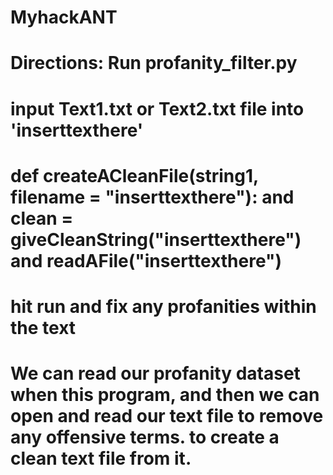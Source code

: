 # MyhackANT
# Directions: Run profanity_filter.py
# input Text1.txt or Text2.txt file into 'inserttexthere'
# def createACleanFile(string1, filename = "inserttexthere"): and clean = giveCleanString("inserttexthere") and readAFile("inserttexthere")
# hit run and fix any profanities within the text
# We can read our profanity dataset when this program, and then we can open and read our text file to remove any offensive terms. to create a clean text file from it.
